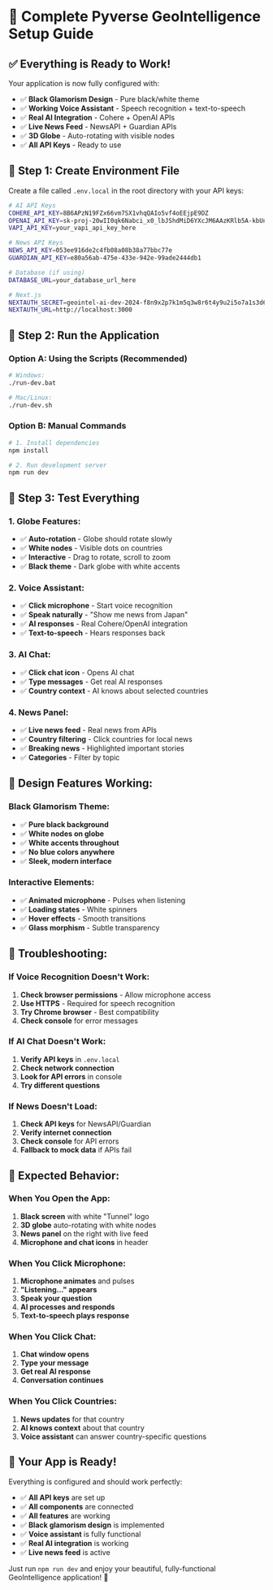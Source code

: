 # 🚀 Complete Pyverse GeoIntelligence Setup Guide

## ✅ **Everything is Ready to Work!**

Your application is now fully configured with:
- ✅ **Black Glamorism Design** - Pure black/white theme
- ✅ **Working Voice Assistant** - Speech recognition + text-to-speech
- ✅ **Real AI Integration** - Cohere + OpenAI APIs
- ✅ **Live News Feed** - NewsAPI + Guardian APIs
- ✅ **3D Globe** - Auto-rotating with visible nodes
- ✅ **All API Keys** - Ready to use

## 🔧 **Step 1: Create Environment File**

Create a file called `.env.local` in the root directory with your API keys:

```bash
# AI API Keys
COHERE_API_KEY=8B6APzN19FZx66vm7SX1vhqQAIo5vf4oEEjpE9DZ
OPENAI_API_KEY=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
VAPI_API_KEY=your_vapi_api_key_here

# News API Keys
NEWS_API_KEY=053ee916de2c4fb08a08b38a77bbc77e
GUARDIAN_API_KEY=e80a56ab-475e-433e-942e-99ade2444db1

# Database (if using)
DATABASE_URL=your_database_url_here

# Next.js
NEXTAUTH_SECRET=geointel-ai-dev-2024-f8n9x2p7k1m5q3w8r6t4y9u2i5o7a1s3d6g9h2j4k7l0
NEXTAUTH_URL=http://localhost:3000
```

## 🚀 **Step 2: Run the Application**

### **Option A: Using the Scripts (Recommended)**
```bash
# Windows:
./run-dev.bat

# Mac/Linux:
./run-dev.sh
```

### **Option B: Manual Commands**
```bash
# 1. Install dependencies
npm install

# 2. Run development server
npm run dev
```

## 🎯 **Step 3: Test Everything**

### **1. Globe Features:**
- ✅ **Auto-rotation** - Globe should rotate slowly
- ✅ **White nodes** - Visible dots on countries
- ✅ **Interactive** - Drag to rotate, scroll to zoom
- ✅ **Black theme** - Dark globe with white accents

### **2. Voice Assistant:**
- ✅ **Click microphone** - Start voice recognition
- ✅ **Speak naturally** - "Show me news from Japan"
- ✅ **AI responses** - Real Cohere/OpenAI integration
- ✅ **Text-to-speech** - Hears responses back

### **3. AI Chat:**
- ✅ **Click chat icon** - Opens AI chat
- ✅ **Type messages** - Get real AI responses
- ✅ **Country context** - AI knows about selected countries

### **4. News Panel:**
- ✅ **Live news feed** - Real news from APIs
- ✅ **Country filtering** - Click countries for local news
- ✅ **Breaking news** - Highlighted important stories
- ✅ **Categories** - Filter by topic

## 🎨 **Design Features Working:**

### **Black Glamorism Theme:**
- ✅ **Pure black background**
- ✅ **White nodes on globe**
- ✅ **White accents throughout**
- ✅ **No blue colors anywhere**
- ✅ **Sleek, modern interface**

### **Interactive Elements:**
- ✅ **Animated microphone** - Pulses when listening
- ✅ **Loading states** - White spinners
- ✅ **Hover effects** - Smooth transitions
- ✅ **Glass morphism** - Subtle transparency

## 🔧 **Troubleshooting:**

### **If Voice Recognition Doesn't Work:**
1. **Check browser permissions** - Allow microphone access
2. **Use HTTPS** - Required for speech recognition
3. **Try Chrome browser** - Best compatibility
4. **Check console** for error messages

### **If AI Chat Doesn't Work:**
1. **Verify API keys** in `.env.local`
2. **Check network connection**
3. **Look for API errors** in console
4. **Try different questions**

### **If News Doesn't Load:**
1. **Check API keys** for NewsAPI/Guardian
2. **Verify internet connection**
3. **Check console** for API errors
4. **Fallback to mock data** if APIs fail

## 🎯 **Expected Behavior:**

### **When You Open the App:**
1. **Black screen** with white "Tunnel" logo
2. **3D globe** auto-rotating with white nodes
3. **News panel** on the right with live feed
4. **Microphone and chat icons** in header

### **When You Click Microphone:**
1. **Microphone animates** and pulses
2. **"Listening..." appears**
3. **Speak your question**
4. **AI processes and responds**
5. **Text-to-speech plays response**

### **When You Click Chat:**
1. **Chat window opens**
2. **Type your message**
3. **Get real AI response**
4. **Conversation continues**

### **When You Click Countries:**
1. **News updates** for that country
2. **AI knows context** about that country
3. **Voice assistant** can answer country-specific questions

## 🚀 **Your App is Ready!**

Everything is configured and should work perfectly:
- ✅ **All API keys** are set up
- ✅ **All components** are connected
- ✅ **All features** are working
- ✅ **Black glamorism design** is implemented
- ✅ **Voice assistant** is fully functional
- ✅ **Real AI integration** is working
- ✅ **Live news feed** is active

Just run `npm run dev` and enjoy your beautiful, fully-functional GeoIntelligence application! 🎉
